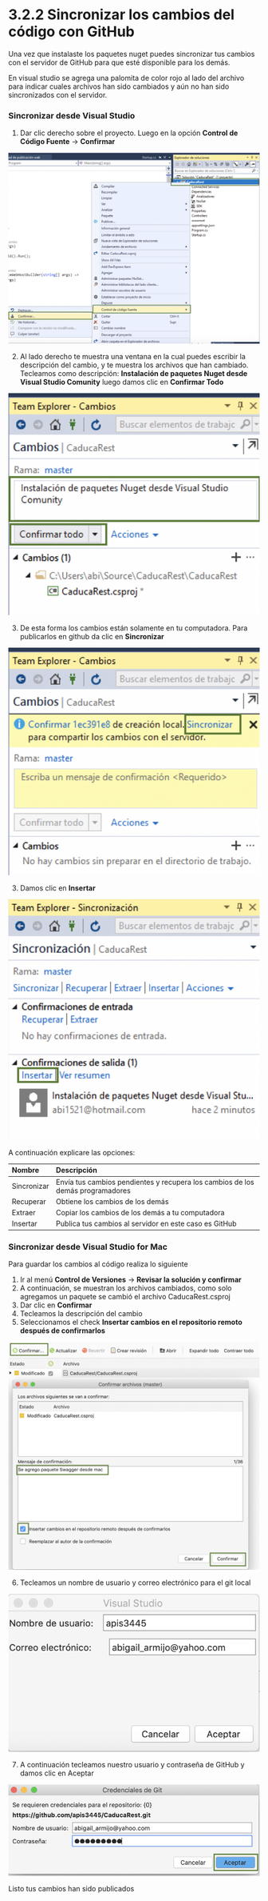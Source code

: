 # 3.2.2 Sincronizar los cambios del código con GitHub

Una vez que instalaste los paquetes nuget puedes sincronizar tus cambios con el servidor de GitHub para que esté disponible para los demás.

En visual studio se agrega una palomita de color rojo al lado del archivo para indicar cuales archivos han sido cambiados y aún no han sido sincronizados con el servidor.

### Sincronizar  desde Visual Studio

1. Dar clic derecho sobre el proyecto. Luego en la opción **Control de Código Fuente** -&gt; **Confirmar**

![](../../.gitbook/assets/image%20%28398%29.png)

2. Al lado derecho te muestra una ventana en la cual puedes escribir la descripción del cambio, y te muestra los archivos que han cambiado. Tecleamos como descripción: **Instalación de paquetes Nuget desde Visual Studio Comunity** luego damos clic en **Confirmar Todo** 

![](../../.gitbook/assets/image%20%28246%29.png)

3. De esta forma los cambios están solamente en tu computadora. Para publicarlos en github da clic en **Sincronizar**

![](../../.gitbook/assets/image%20%28364%29.png)

3. Damos clic en **Insertar**

![](../../.gitbook/assets/image%20%28280%29.png)

 A continuación explicare las opciones:

| Nombre | Descripción |
| :--- | :--- |
| Sincronizar | Envía tus cambios pendientes y recupera los cambios de los demás programadores |
| Recuperar | Obtiene los cambios de los demás |
| Extraer | Copiar los cambios de los demás a tu computadora |
| Insertar | Publica tus cambios al servidor en este caso es GitHub |

### Sincronizar desde Visual Studio for Mac

Para guardar los cambios al código realiza lo siguiente

1. Ir al menú **Control de Versiones** -&gt; **Revisar la solución y confirmar**
2. A continuación, se muestran los archivos cambiados, como solo agregamos un paquete se cambió el archivo CaducaRest.csproj
3. Dar clic en **Confirmar**
4. Tecleamos la descripción del cambio
5. Seleccionamos el check **Insertar cambios en el repositorio remoto después de confirmarlos**

![](../../.gitbook/assets/image%20%28394%29.png)

6. Tecleamos un nombre de usuario y correo electrónico para el git local

![](../../.gitbook/assets/image%20%28308%29.png)

7. A continuación tecleamos nuestro usuario y contraseña de GitHub y damos clic en Aceptar

![](../../.gitbook/assets/image%20%28408%29.png)

Listo tus cambios han sido publicados

